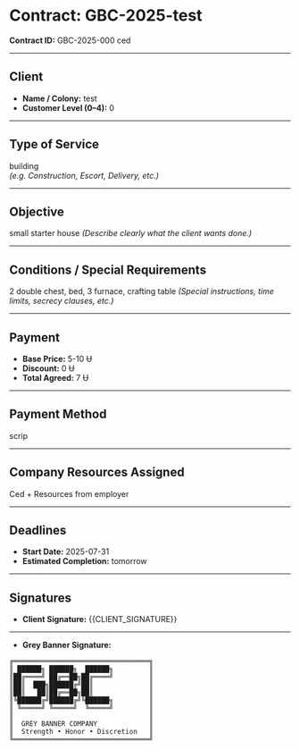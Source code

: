 # Contract: GBC-2025-test

**Contract ID:** GBC-2025-000 ced 

---

## Client

- **Name / Colony:** test 
- **Customer Level (0–4):** 0

---

## Type of Service
building  
*(e.g. Construction, Escort, Delivery, etc.)*

---

## Objective
small starter house 
*(Describe clearly what the client wants done.)*

---

## Conditions / Special Requirements
2 double chest, bed, 3 furnace, crafting table 
*(Special instructions, time limits, secrecy clauses, etc.)*

---

## Payment

- **Base Price:** 5-10  Ʉ 
- **Discount:** 0 Ʉ 
- **Total Agreed:** 7 Ʉ

---

## Payment Method

scrip 

---

## Company Resources Assigned
Ced + Resources from employer 

---

## Deadlines

- **Start Date:** 2025-07-31  
- **Estimated Completion:** tomorrow 

---

## Signatures


- **Client Signature:** {{CLIENT_SIGNATURE}}  


---

- **Grey Banner Signature:** 
```
╔══════════════════════════════════╗
║ ██████╗ ██████╗  ██████╗         ║
║██╔════╝ ██╔══██╗██╔════╝         ║
║██║  ███╗██████╔╝██║              ║
║██║   ██║██╔══██╗██║              ║
║╚██████╔╝██████╔╝╚██████╗         ║
║ ╚═════╝ ╚═════╝  ╚═════╝         ║
║                                  ║
║  GREY BANNER COMPANY             ║
║  Strength • Honor • Discretion   ║
╚══════════════════════════════════╝
